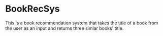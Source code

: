 # BookRecSys
<p>This is a book recommendation system that takes the title of a book from the user as an input and returns three simlar books' title.<p>